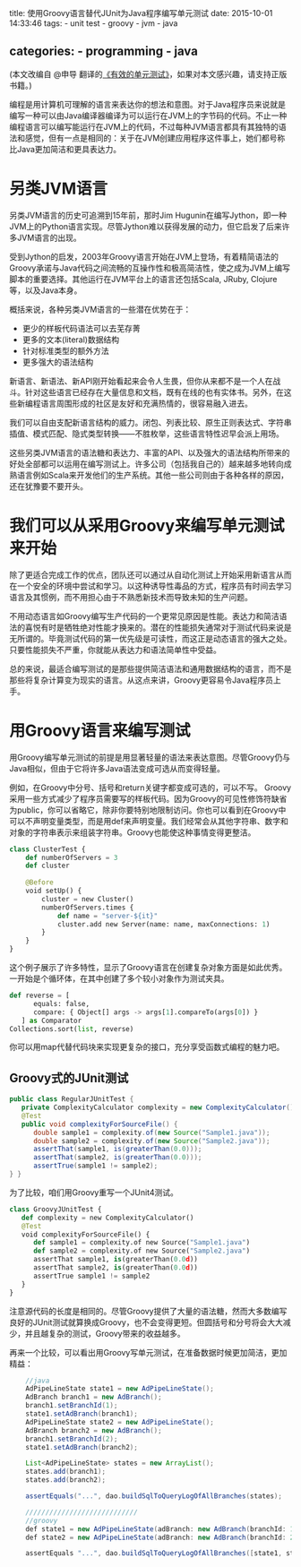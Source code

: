 title: 使用Groovy语言替代JUnit为Java程序编写单元测试
date: 2015-10-01 14:33:46
tags:
    - unit test
    - groovy
    - jvm
    - java

categories:
    - programming
    - java
---

(本文改编自 @申导 翻译的[《有效的单元测试》](http://book.douban.com/subject/26364867/)，如果对本文感兴趣，请支持正版书籍。)

编程是用计算机可理解的语言来表达你的想法和意图。对于Java程序员来说就是编写一种可以由Java编译器编译为可以运行在JVM上的字节码的代码。不止一种编程语言可以编写能运行在JVM上的代码，不过每种JVM语言都具有其独特的语法和感觉，但有一点是相同的：关于在JVM创建应用程序这件事上，她们都号称比Java更加简洁和更具表达力。

# 另类JVM语言

另类JVM语言的历史可追溯到15年前，那时Jim Hugunin在编写Jython，即一种JVM上的Python语言实现。尽管Jython难以获得发展的动力，但它启发了后来许多JVM语言的出现。

受到Jython的启发，2003年Groovy语言开始在JVM上登场，有着精简语法的Groovy承诺与Java代码之间流畅的互操作性和极高简洁性，使之成为JVM上编写脚本的重要选择。其他运行在JVM平台上的语言还包括Scala, JRuby, Clojure等，以及Java本身。


概括来说，各种另类JVM语言的一些潜在优势在于：

* 更少的样板代码语法可以去芜存菁
* 更多的文本(literal)数据结构
* 针对标准类型的额外方法
* 更多强大的语法结构

<!-- more -->

新语言、新语法、新API刚开始看起来会令人生畏，但你从来都不是一个人在战斗。针对这些语言已经存在大量信息和文档，既有在线的也有实体书。另外，在这些新编程语言周围形成的社区是友好和充满热情的，很容易融入进去。

我们可以自由支配新语言结构的威力。闭包、列表比较、原生正则表达式、字符串插值、模式匹配、隐式类型转换——不胜枚举，这些语言特性迟早会派上用场。

这些另类JVM语言的语法糖和表达力、丰富的API、以及强大的语法结构所带来的好处全部都可以运用在编写测试上。许多公司（包括我自己的）越来越多地转向成熟语言例如Scala来开发他们的生产系统。其他一些公司则由于各种各样的原因，还在犹豫要不要开头。


# 我们可以从采用Groovy来编写单元测试来开始

除了更适合完成工作的优点，团队还可以通过从自动化测试上开始采用新语言从而在一个安全的环境中尝试和学习。以这种诱导性毒品的方式，程序员有时间去学习语言及其惯例，而不用担心由于不熟悉新技术而导致未知的生产问题。

不用动态语言如Groovy编写生产代码的一个更常见原因是性能。表达力和简洁语法的喜悦有时是牺牲绝对性能才换来的。潜在的性能损失通常对于测试代码来说是无所谓的。毕竟测试代码的第一优先级是可读性，而这正是动态语言的强大之处。只要性能损失不严重，你就能从表达力和语法简单性中受益。

总的来说，最适合编写测试的是那些提供简洁语法和通用数据结构的语言，而不是那些将复杂计算变为现实的语言。从这点来讲，Groovy更容易令Java程序员上手。


# 用Groovy语言来编写测试

用Groovy编写单元测试的前提是用显著轻量的语法来表达意图。尽管Groovy仍与Java相似，但由于它将许多Java语法变成可选从而变得轻量。

例如，在Groovy中分号、括号和return关键字都变成可选的，可以不写。
Groovy采用一些方式减少了程序员需要写的样板代码。因为Groovy的可见性修饰符缺省为public，你可以省略它，除非你要特别地限制访问。你也可以看到在Groovy中可以不声明变量类型，而是用def来声明变量。我们经常会从其他字符串、数字和对象的字符串表示来组装字符串。Groovy也能使这种事情变得更整洁。

```py
class ClusterTest {
    def numberOfServers = 3
    def cluster
    
    @Before
    void setUp() {
        cluster = new Cluster()
        numberOfServers.times {
            def name = "server-${it}"
            cluster.add new Server(name: name, maxConnections: 1)
        }
    }
}

```

这个例子展示了许多特性，显示了Groovy语言在创建复杂对象方面是如此优秀。一开始是个循环体，在其中创建了多个较小对象作为测试夹具。


```py
def reverse = [
      equals: false,
      compare: { Object[] args -> args[1].compareTo(args[0]) }
   ] as Comparator
Collections.sort(list, reverse)
```

你可以用map代替代码块来实现更复杂的接口，充分享受函数式编程的魅力吧。

## Groovy式的JUnit测试

```java
public class RegularJUnitTest {
   private ComplexityCalculator complexity = new ComplexityCalculator();
   @Test
   public void complexityForSourceFile() {
      double sample1 = complexity.of(new Source("Sample1.java"));
      double sample2 = complexity.of(new Source("Sample2.java"));
      assertThat(sample1, is(greaterThan(0.0)));
      assertThat(sample2, is(greaterThan(0.0)));
      assertTrue(sample1 != sample2);
} }
```

为了比较，咱们用Groovy重写一个JUnit4测试。

```py
class GroovyJUnitTest {
   def complexity = new ComplexityCalculator()
   @Test
   void complexityForSourceFile() {
      def sample1 = complexity.of new Source("Sample1.java")
      def sample2 = complexity.of new Source("Sample2.java")
      assertThat sample1, is(greaterThan(0.0d))
      assertThat sample2, is(greaterThan(0.0d))
      assertTrue sample1 != sample2
   }
}

```

注意源代码的长度是相同的。尽管Groovy提供了大量的语法糖，然而大多数编写良好的JUnit测试就算换成Groovy，也不会变得更短。但圆括号和分号将会大大减少，并且越复杂的测试，Groovy带来的收益越多。

再来一个比较，可以看出用Groovy写单元测试，在准备数据时候更加简洁，更加精益：
``` java
    //java
    AdPipeLineState state1 = new AdPipeLineState();
    AdBranch branch1 = new AdBranch();
    branch1.setBranchId(1);
    state1.setAdBranch(branch1);
    AdPipeLineState state2 = new AdPipeLineState();
    AdBranch branch2 = new AdBranch();
    branch1.setBranchId(2);
    state1.setAdBranch(branch2);

    List<AdPipeLineState> states = new ArrayList();
    states.add(branch1);
    states.add(branch2);

    assertEquals("...", dao.buildSqlToQueryLogOfAllBranches(states);

    ////////////////////////////
    //groovy
    def state1 = new AdPipeLineState(adBranch: new AdBranch(branchId: 1))
    def state2 = new AdPipeLineState(adBranch: new AdBranch(branchId: 2))

    assertEquals "...", dao.buildSqlToQueryLogOfAllBranches([state1, state2])
```


